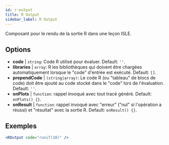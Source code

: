 ```yaml
---
id: r-output
title: R Output
sidebar_label: R Output
---
```


Composant pour le rendu de la sortie R dans une leçon ISLE.

## Options

* __code__ | `string`: Code R utilisé pour évaluer. Default: `''`.
* __libraries__ | `array`: R les bibliothèques qui doivent être chargées automatiquement lorsque le "code" d'entrée est exécuté. Default: `[]`.
* __prependCode__ | `(string|array)`: Le code R (ou "tableau" de blocs de code) doit être ajouté au code stocké dans le "code" lors de l'évaluation. Default: `''`.
* __onPlots__ | `function`: rappel invoqué avec tout tracé généré. Default: `onPlots() {}`.
* __onResult__ | `function`: rappel invoqué avec "erreur" ("nul" si l'opération a réussi) et "résultat" avec la sortie R. Default: `onResult() {}`.


## Exemples

```jsx live
<ROutput code="runif(10)" />
```

